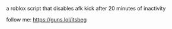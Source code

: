 a roblox script that disables afk kick after 20 minutes of inactivity

follow me: https://guns.lol/itsbeg 

